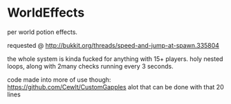 # WorldEffects
per world potion effects.

requested @ http://bukkit.org/threads/speed-and-jump-at-spawn.335804

the whole system is kinda fucked for anything with 15+ players.
holy nested loops, along with 2many checks running every 3 seconds.

code made into more of use though: https://github.com/Cewlt/CustomGapples
alot that can be done with that 20 lines
